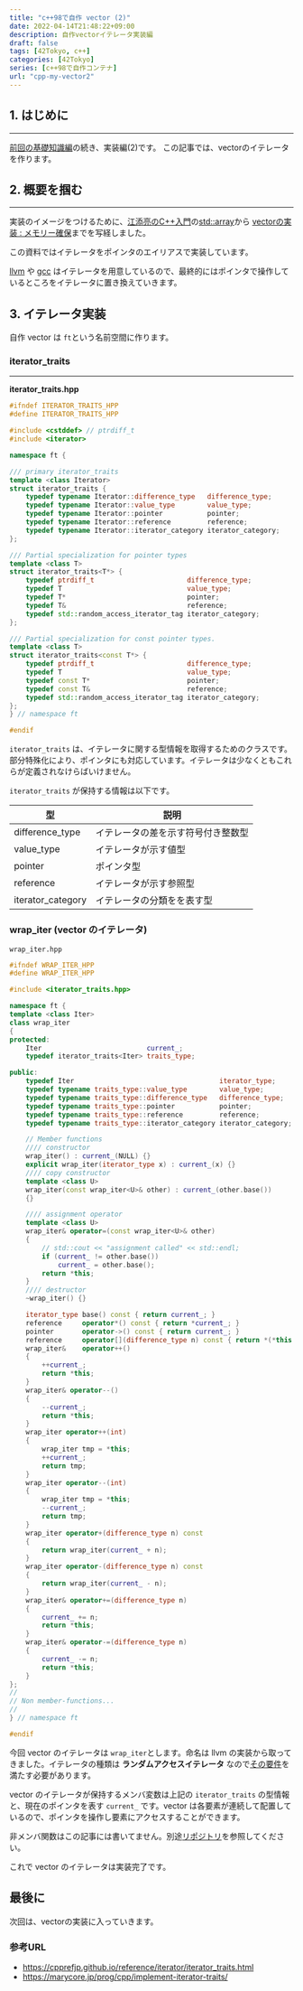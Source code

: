 ```yaml
---
title: "c++98で自作 vector (2)"
date: 2022-04-14T21:48:22+09:00
description: 自作vectorイテレータ実装編
draft: false
tags: [42Tokyo, c++] 
categories: [42Tokyo]
series: [c++98で自作コンテナ]
url: "cpp-my-vector2"
---
```


## 1. はじめに
* * *
[前回の基礎知識編](https://public-jun.github.io/cpp-my-vector1/)の続き、実装編(2)です。
この記事では、vectorのイテレータを作ります。

## 2. 概要を掴む 
* * *
実装のイメージをつけるために、[江添亮のC++入門](https://cpp.rainy.me/)の[std::array](https://cpp.rainy.me/020-array.html)から [vectorの実装 : メモリー確保](https://cpp.rainy.me/034-vector-memory-allocation.html)までを写経しました。

この資料ではイテレータをポインタのエイリアスで実装しています。

[llvm](https://github.com/llvm/llvm-project/blob/main/libcxx/include/vector) や [gcc](https://github.com/gcc-mirror/gcc/blob/master/libstdc%2B%2B-v3/include/bits/stl_vector.h) はイテレータを用意しているので、最終的にはポインタで操作しているところをイテレータに置き換えていきます。

## 3. イテレータ実装
自作 vector は `ft`という名前空間に作ります。
### iterator_traits
* * *
**iterator_traits.hpp**
```cpp
#ifndef ITERATOR_TRAITS_HPP
#define ITERATOR_TRAITS_HPP

#include <cstddef> // ptrdiff_t
#include <iterator>

namespace ft {

/// primary iterator_traits
template <class Iterator>
struct iterator_traits {
    typedef typename Iterator::difference_type   difference_type;
    typedef typename Iterator::value_type        value_type;
    typedef typename Iterator::pointer           pointer;
    typedef typename Iterator::reference         reference;
    typedef typename Iterator::iterator_category iterator_category;
};

/// Partial specialization for pointer types
template <class T>
struct iterator_traits<T*> {
    typedef ptrdiff_t                       difference_type;
    typedef T                               value_type;
    typedef T*                              pointer;
    typedef T&                              reference;
    typedef std::random_access_iterator_tag iterator_category;
};

/// Partial specialization for const pointer types.
template <class T>
struct iterator_traits<const T*> {
    typedef ptrdiff_t                       difference_type;
    typedef T                               value_type;
    typedef const T*                        pointer;
    typedef const T&                        reference;
    typedef std::random_access_iterator_tag iterator_category;
};
} // namespace ft

#endif
```
`iterator_traits` は、イテレータに関する型情報を取得するためのクラスです。
部分特殊化により、ポインタにも対応しています。イテレータは少なくともこれらが定義されなけらばいけません。

`iterator_traits` が保持する情報は以下です。

| 型                | 説明    |
| ----------------- | ------- |
| difference_type   | イテレータの差を示す符号付き整数型    |
| value_type        | イテレータが示す値型                  |
| pointer           | ポインタ型                            |
| reference         | イテレータが示す参照型                |
| iterator_category | イテレータの分類をを表す型            |

### wrap_iter (vector のイテレータ)
`wrap_iter.hpp`
```cpp
#ifndef WRAP_ITER_HPP
#define WRAP_ITER_HPP

#include <iterator_traits.hpp>

namespace ft {
template <class Iter>
class wrap_iter
{
protected:
    Iter                          current_;
    typedef iterator_traits<Iter> traits_type;

public:
    typedef Iter                                    iterator_type;
    typedef typename traits_type::value_type        value_type;
    typedef typename traits_type::difference_type   difference_type;
    typedef typename traits_type::pointer           pointer;
    typedef typename traits_type::reference         reference;
    typedef typename traits_type::iterator_category iterator_category;

    // Member functions
    //// constructor
    wrap_iter() : current_(NULL) {}
    explicit wrap_iter(iterator_type x) : current_(x) {}
    //// copy constructor
    template <class U>
    wrap_iter(const wrap_iter<U>& other) : current_(other.base())
    {}

    //// assignment operator
    template <class U>
    wrap_iter& operator=(const wrap_iter<U>& other)
    {
        // std::cout << "assignment called" << std::endl;
        if (current_ != other.base())
            current_ = other.base();
        return *this;
    }
    //// destructor
    ~wrap_iter() {}

    iterator_type base() const { return current_; }
    reference     operator*() const { return *current_; }
    pointer       operator->() const { return current_; }
    reference     operator[](difference_type n) const { return *(*this + n); }
    wrap_iter&    operator++()
    {
        ++current_;
        return *this;
    }
    wrap_iter& operator--()
    {
        --current_;
        return *this;
    }
    wrap_iter operator++(int)
    {
        wrap_iter tmp = *this;
        ++current_;
        return tmp;
    }
    wrap_iter operator--(int)
    {
        wrap_iter tmp = *this;
        --current_;
        return tmp;
    }
    wrap_iter operator+(difference_type n) const
    {
        return wrap_iter(current_ + n);
    }
    wrap_iter operator-(difference_type n) const
    {
        return wrap_iter(current_ - n);
    }
    wrap_iter& operator+=(difference_type n)
    {
        current_ += n;
        return *this;
    }
    wrap_iter& operator-=(difference_type n)
    {
        current_ -= n;
        return *this;
    }
};
//
// Non member-functions...
//
} // namespace ft

#endif
```

今回 vector のイテレータは `wrap_iter`とします。命名は llvm の実装から取ってきました。イテレータの種類は **ランダムアクセスイテレータ** なので[その要件](https://public-jun.github.io/cpp-my-vector1/#%E3%82%A4%E3%83%86%E3%83%AC%E3%83%BC%E3%82%BF)を満たす必要があります。

vector のイテレータが保持するメンバ変数は上記の `iterator_traits` の型情報と、現在のポインタを表す `current_` です。vector は各要素が連続して配置しているので、ポインタを操作し要素にアクセスすることができます。

非メンバ関数はこの記事には書いてません。別途[リポジトリ](https://github.com/public-jun/42_ft_containers/blob/main/includes/utils/wrap_iter.hpp)を参照してください。

これで vector のイテレータは実装完了です。

## 最後に
次回は、vectorの実装に入っていきます。
### 参考URL
- https://cpprefjp.github.io/reference/iterator/iterator_traits.html
- https://marycore.jp/prog/cpp/implement-iterator-traits/
